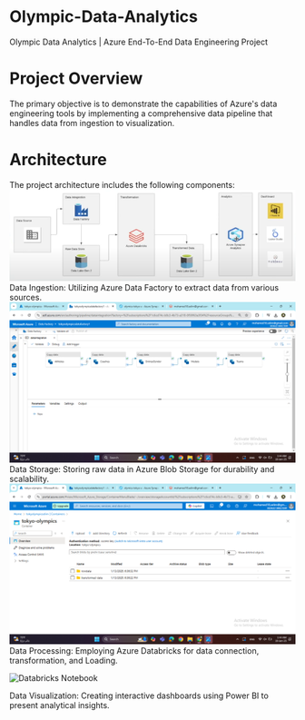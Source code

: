 # Olympic-Data-Analytics
Olympic Data Analytics | Azure End-To-End Data Engineering Project

# Project Overview
The primary objective is to demonstrate the capabilities of Azure's data engineering tools by implementing a comprehensive data pipeline that handles data from ingestion to visualization.

# Architecture
The project architecture includes the following components:
![architecture](https://github.com/MohamedSelim11/Olympic-Data-Analytics/blob/main/Screenshots/01.png)
Data Ingestion: Utilizing Azure Data Factory to extract data from various sources.
![DataFactory](https://github.com/MohamedSelim11/Olympic-Data-Analytics/blob/main/Screenshots/04.png)
Data Storage: Storing raw data in Azure Blob Storage for durability and scalability.
![BlobStorage](https://github.com/MohamedSelim11/Olympic-Data-Analytics/blob/main/Screenshots/03.png)
Data Processing: Employing Azure Databricks for data connection, transformation, and Loading.

![Databricks Notebook](https://github.com/MohamedSelim11/Olympic-Data-Analytics/blob/main/Tokyo-olympics.ipynb)


Data Visualization: Creating interactive dashboards using Power BI to present analytical insights.
